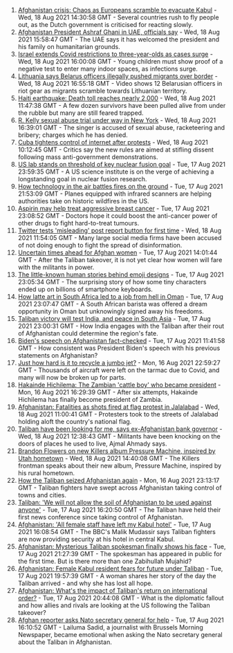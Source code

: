 1. [Afghanistan crisis: Chaos as Europeans scramble to evacuate Kabul](https://www.bbc.co.uk/news/world-europe-58256696) - Wed, 18 Aug 2021 14:30:58 GMT - Several countries rush to fly people out, as the Dutch government is criticised for reacting slowly.
2. [Afghanistan President Ashraf Ghani in UAE, officials say](https://www.bbc.co.uk/news/world-asia-58260902) - Wed, 18 Aug 2021 15:58:47 GMT - The UAE says it has welcomed the president and his family on humanitarian grounds.
3. [Israel extends Covid restrictions to three-year-olds as cases surge](https://www.bbc.co.uk/news/world-middle-east-58245285) - Wed, 18 Aug 2021 16:00:08 GMT - Young children must show proof of a negative test to enter many indoor spaces, as infections surge.
4. [Lithuania says Belarus officers illegally pushed migrants over border](https://www.bbc.co.uk/news/world-europe-58255448) - Wed, 18 Aug 2021 16:55:18 GMT - Video shows 12 Belarusian officers in riot gear as migrants scramble towards Lithuanian territory.
5. [Haiti earthquake: Death toll reaches nearly 2,000](https://www.bbc.co.uk/news/world-latin-america-58187979) - Wed, 18 Aug 2021 11:47:38 GMT - A few dozen survivors have been pulled alive from under the rubble but many are still feared trapped.
6. [R. Kelly sexual abuse trial under way in New York](https://www.bbc.co.uk/news/entertainment-arts-58254151) - Wed, 18 Aug 2021 16:39:01 GMT - The singer is accused of sexual abuse, racketeering and bribery; charges which he has denied.
7. [Cuba tightens control of internet after protests](https://www.bbc.co.uk/news/world-latin-america-58255554) - Wed, 18 Aug 2021 10:12:45 GMT - Critics say the new rules are aimed at stifling dissent following mass anti-government demonstrations.
8. [US lab stands on threshold of key nuclear fusion goal](https://www.bbc.co.uk/news/science-environment-58252784) - Tue, 17 Aug 2021 23:59:35 GMT - A US science institute is on the verge of achieving a longstanding goal in nuclear fusion research.
9. [How technology in the air battles fires on the ground](https://www.bbc.co.uk/news/world-us-canada-58248261) - Tue, 17 Aug 2021 21:53:09 GMT - Planes equipped with infrared scanners are helping authorities take on historic wildfires in the US.
10. [Aspirin may help treat aggressive breast cancer](https://www.bbc.co.uk/news/health-58229082) - Tue, 17 Aug 2021 23:08:52 GMT - Doctors hope it could boost the anti-cancer power of other drugs to fight hard-to-treat tumours.
11. [Twitter tests 'misleading' post report button for first time](https://www.bbc.co.uk/news/technology-58258377) - Wed, 18 Aug 2021 11:54:05 GMT - Many large social media firms have been accused of not doing enough to fight the spread of disinformation.
12. [Uncertain times ahead for Afghan women](https://www.bbc.co.uk/news/world-asia-58244017) - Tue, 17 Aug 2021 14:01:44 GMT - After the Taliban takeover, it is not yet clear how women will fare with the militants in power.
13. [The little-known human stories behind emoji designs](https://www.bbc.co.uk/news/technology-58180556) - Tue, 17 Aug 2021 23:05:34 GMT - The surprising story of how some tiny characters ended up on billions of smartphone keyboards.
14. [How latte art in South Africa led to a job from hell in Oman](https://www.bbc.co.uk/news/world-africa-57990393) - Tue, 17 Aug 2021 23:07:47 GMT - A South African barista was offered a dream opportunity in Oman but unknowingly signed away his freedoms.
15. [Taliban victory will test India, and peace in South Asia](https://www.bbc.co.uk/news/world-asia-india-58240301) - Tue, 17 Aug 2021 23:00:31 GMT - How India engages with the Taliban after their rout of Afghanistan could determine the region's fate.
16. [Biden's speech on Afghanistan fact-checked](https://www.bbc.co.uk/news/58243158) - Tue, 17 Aug 2021 11:41:58 GMT - How consistent was President Biden's speech with his previous statements on Afghanistan?
17. [Just how hard is it to recycle a jumbo jet?](https://www.bbc.co.uk/news/business-57983174) - Mon, 16 Aug 2021 22:59:27 GMT - Thousands of aircraft were left on the tarmac due to Covid, and many will now be broken up for parts.
18. [Hakainde Hichilema: The Zambian 'cattle boy' who became president](https://www.bbc.co.uk/news/world-africa-58229710) - Mon, 16 Aug 2021 16:29:39 GMT - After six attempts, Hakainde Hichilema has finally become president of Zambia.
19. [Afghanistan: Fatalities as shots fired at flag protest in Jalalabad](https://www.bbc.co.uk/news/world-asia-58255118) - Wed, 18 Aug 2021 11:00:41 GMT - Protesters took to the streets of Jalalabad holding aloft the country's national flag.
20. [Taliban have been looking for me, says ex-Afghanistan bank governor](https://www.bbc.co.uk/news/world-asia-58255402) - Wed, 18 Aug 2021 12:38:43 GMT - Militants have been knocking on the doors of places he used to live, Ajmal Ahmady says.
21. [Brandon Flowers on new Killers album Pressure Machine, inspired by Utah hometown](https://www.bbc.co.uk/news/entertainment-arts-58257999) - Wed, 18 Aug 2021 14:40:08 GMT - The Killers frontman speaks about their new album, Pressure Machine, inspired by his rural hometown.
22. [How the Taliban seized Afghanistan again](https://www.bbc.co.uk/news/world-asia-58238023) - Mon, 16 Aug 2021 23:13:17 GMT - Taliban fighters have swept across Afghanistan taking control of towns and cities.
23. [Taliban: 'We will not allow the soil of Afghanistan to be used against anyone'](https://www.bbc.co.uk/news/world-asia-58249178) - Tue, 17 Aug 2021 16:20:50 GMT - The Taliban have held their first news conference since taking control of Afghanistan.
24. [Afghanistan: 'All female staff have left my Kabul hotel'](https://www.bbc.co.uk/news/world-asia-58243134) - Tue, 17 Aug 2021 16:08:54 GMT - The BBC's Malik Mudassir says Taliban fighters are now providing security at his hotel in central Kabul.
25. [Afghanistan: Mysterious Taliban spokesman finally shows his face](https://www.bbc.co.uk/news/world-asia-58250607) - Tue, 17 Aug 2021 21:27:39 GMT - The spokesman has appeared in public for the first time. But is there more than one Zabihullah Mujahid?
26. [Afghanistan: Female Kabul resident fears for future under Taliban](https://www.bbc.co.uk/news/world-asia-58252014) - Tue, 17 Aug 2021 19:57:39 GMT - A woman shares her story of the day the Taliban arrived - and why she has lost all hope.
27. [Afghanistan: What's the impact of Taliban's return on international order?](https://www.bbc.co.uk/news/world-us-canada-58248864) - Tue, 17 Aug 2021 20:44:08 GMT - What is the diplomatic fallout and how allies and rivals are looking at the US following the Taliban takeover?
28. [Afghan reporter asks Nato secretary general for help](https://www.bbc.co.uk/news/world-asia-58250062) - Tue, 17 Aug 2021 16:10:52 GMT - Lailuma Sadid, a journalist with Brussels Morning Newspaper, became emotional when asking the Nato secretary general about the Taliban in Afghanistan.
